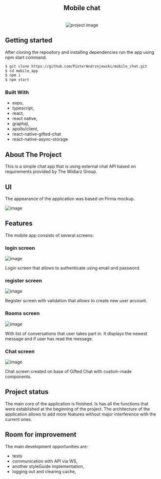

  <div align="center">
    <h2>
      Mobile chat
    </h2>
    <br />
    <img src="https://github.com/PioterAndrzejewski/mobile_chat/assets/109315248/5735c18c-c328-49d4-bece-e3be3ada3340" alt="project image" />

  </div>
</div>

## Getting started

After cloning the repository and installing dependencies run the app using npm start command. 

  ```sh
  $ git clone https://github.com/PioterAndrzejewski/mobile_chat.git
  $ cd mobile_app
  $ npm i
  $ npm start
  ```

### Built With

- expo,
- typescript,
- react,
- react native,
- graphql,
- apollo/client,
- react-native-gifted-chat
- react-native-async-storage


## About The Project

This is a simple chat app that is using external chat API based on requirements provided by The Widlarz Group.

## UI

The appearance of the application was based on Firma mockup.

![image](https://github.com/PioterAndrzejewski/mobile_chat/assets/109315248/0b3e494a-4815-4389-9dad-184ee9dfa89e)


 ## Features
 
The mobile app consists of several screens:

 ### login screen
![image](https://github.com/PioterAndrzejewski/mobile_chat/assets/109315248/75ccc2cb-240a-48da-acdc-7656b5ff3074)

Login screen that allows to authenticate using email and password.
 
  ### register screen
 
![image](https://github.com/PioterAndrzejewski/mobile_chat/assets/109315248/7f5faeed-f377-4200-b5fa-3ef143a30172)

Register screen with validation that allows to create new user account.

  ### Rooms screen

![image](https://github.com/PioterAndrzejewski/mobile_chat/assets/109315248/1a3580cf-769c-42b8-8d3b-532b267241e4)

With list of conversations that user takes part in. 
It displays the newest message and if user has read the message.

  ### Chat screen

![image](https://github.com/PioterAndrzejewski/mobile_chat/assets/109315248/bc9d44c0-e39b-4047-ab6e-034f250da192)

Chat screen created on base of Gifted Chat with custom-made components. 

 ## Project status
 
 The main core of the application is finished. Is has all the functions that were established at the beginning of the project. The architecture of the application allows to add more features without major interference with the current ones.

## Room for improvement

The main development opportunities are:

- tests
- communication with API via WS,
- another styleGuide implementation,
- logging out and clearing cache,
